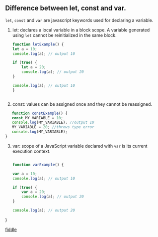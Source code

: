 ## Difference between let, const and var.

`let`, `const` and `var` are javascript keywords used for declaring a variable.

1. let:
	declares a local variable in a block scope. A variable generated using `let` cannot be reinitialized in the same block.

	```javascript
	function letExample() {
    let a = 10;
    console.log(a); // output 10

    if (true) {
        let a = 20;
        console.log(a); // output 20
    }

    console.log(a); // output 10
    }



2. const:
	values can be assigned once and they cannot be reassigned.

 ```javascript
	function constExample() {
    const MY_VARIABLE = 10;
    console.log(MY_VARIABLE); //output 10
    MY_VARIABLE = 20; //throws type error
    console.log(MY_VARIABLE);
}
```

3. var:
	scope of a JavaScript variable declared with `var` is its current execution context.

	```javascript

	function varExample() {

    var a = 10;
    console.log(a); // output 10

    if (true) {
        var a = 20;
        console.log(a); // output 20
    }

    console.log(a); // output 20

}

[fiddle](https://jsfiddle.net/sreenath124/vLouwtfq/)